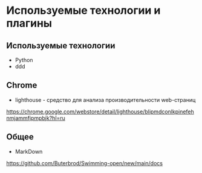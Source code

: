 # Используемые технологии и плагины
## Используемые технологии
* Python
* ddd


## Chrome
- lighthouse - средство для анализа производительности web-страниц

https://chrome.google.com/webstore/detail/lighthouse/blipmdconlkpinefehnmjammfjpmpbjk?hl=ru

## Общее
- MarkDown

https://github.com/Buterbrod/Swimming-open/new/main/docs
